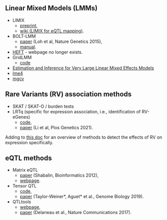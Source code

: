 ## Linear Mixed Models (LMMs)

* LIMIX
  * [preprint](https://www.biorxiv.org/content/10.1101/003905v2),
  * [wiki (LIMIX for eQTL mapping)](https://github.com/single-cell-genetics/limix_qtl/wiki).
* BOLT-LMM
  * [paper](https://www.nature.com/articles/ng.3190) (Loh et al, Nature Genetics 2015),
  * [manual](https://alkesgroup.broadinstitute.org/BOLT-LMM/BOLT-LMM_manual.html).
* [HEFT](https://academic.oup.com/bioinformatics/article/30/3/369/228688#supplementary-data) - webpage no longer exists.
* GridLMM
  * [code](https://github.com/deruncie/GridLMM)
* [Estimation and Inference for Very Large Linear Mixed Effects Models](https://arxiv.org/pdf/1610.08088.pdf)
* [lme4](https://github.com/lme4/lme4)
* [mgcv](https://www.maths.ed.ac.uk/~swood34/mgcv/#:~:text=mgcv%20is%20an%20R%20package,splines%20with%20automatic%20smoothness%20estimation.)


## Rare Variants (RV) association methods

* SKAT / SKAT-O / burden tests
* LRTq (specific for expression association, i.e., identification of RV-eGenes)
  * [code](https://github.com/avallonking/LRTq),
  * [paper](https://journals.plos.org/plosgenetics/article?id=10.1371/journal.pgen.1009596) (Li et al, Plos Genetics 2021).

Adding to [this doc](https://docs.google.com/document/d/1zWrtY_1xe0Ye63ukfwb940g1mLwsvRDe-LgHkDyOzvs/edit) for an overview of methods to detect the effects of RV on expression specifically.

## eQTL methods

* Matrix eQTL
  * [paper](https://academic.oup.com/bioinformatics/article/28/10/1353/213326) (Shabalin, Bioinformatics 2012),
  * [webpage](http://www.bios.unc.edu/research/genomic_software/Matrix_eQTL/).
* Tensor QTL
  * [code](https://github.com/broadinstitute/tensorqtl),
  * [paper](https://genomebiology.biomedcentral.com/articles/10.1186/s13059-019-1836-7) (Taylor-Weiner*, Aguet* et al., Genome Biology 2019).
* QTLtools
  * [webpage](https://qtltools.github.io/qtltools/),
  * [paper](https://www.nature.com/articles/ncomms15452) (Delaneau et al., Nature Communications 2017).

